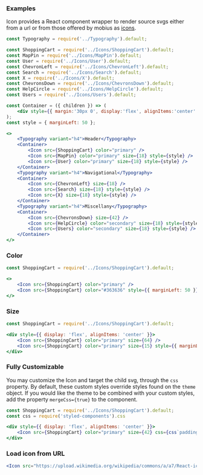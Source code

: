 ### Examples

Icon provides a React component wrapper to render source svgs either from a url or from those offered by mobius as [icons](#/Resources?id=icons).

```jsx
const Typography = require('../Typography').default;

const ShoppingCart = require('../Icons/ShoppingCart').default;
const MapPin = require('../Icons/MapPin').default;
const User = require('../Icons/User').default;
const ChevronLeft = require('../Icons/ChevronLeft').default;
const Search = require('../Icons/Search').default;
const X = require('../Icons/X').default;
const ChevronsDown = require('../Icons/ChevronsDown').default;
const HelpCircle = require('../Icons/HelpCircle').default;
const Users = require('../Icons/Users').default;

const Container = ({ children }) => (
    <div style={{ margin:'30px 0', display:'flex', alignItems:'center' }}>{children}</div>
);
const style = { marginLeft: 50 };

<>
    <Typography variant="h4">Header</Typography>
    <Container>
        <Icon src={ShoppingCart} color="primary" />
        <Icon src={MapPin} color="primary" size={18} style={style} />
        <Icon src={User} color="primary" size={18} style={style} />
    </Container>
    <Typography variant="h4">Navigational</Typography>
    <Container>
        <Icon src={ChevronLeft} size={18} />
        <Icon src={Search} size={18} style={style} />
        <Icon src={X} size={18} style={style} />
    </Container>
    <Typography variant="h4">Miscellany</Typography>
    <Container>
        <Icon src={ChevronsDown} size={42} />
        <Icon src={HelpCircle} color="secondary" size={18} style={style} />
        <Icon src={Users} color="secondary" size={18} style={style} />
    </Container>
</>
```

### Color
```jsx
const ShoppingCart = require('../Icons/ShoppingCart').default;

<>
    <Icon src={ShoppingCart} color="primary" />
    <Icon src={ShoppingCart} color="#363636" style={{ marginLeft: 50 }} />
</>
```

### Size
```jsx
const ShoppingCart = require('../Icons/ShoppingCart').default;

<div style={{ display: 'flex', alignItems: 'center' }}>
    <Icon src={ShoppingCart} color="primary" size={64} />
    <Icon src={ShoppingCart} color="primary" size={15} style={{ marginLeft: 50 }} />
</div>
```
### Fully Customizable
You may customize the Icon and target the child svg, through the `css` property. By default, these custom styles override styles found on the `theme` object. If you would like the theme to be combined with your custom styles, add the property `mergeCss={true}` to the component.
```jsx
const ShoppingCart = require('../Icons/ShoppingCart').default;
const css = require('styled-components').css

<div style={{ display: 'flex', alignItems: 'center' }}>
    <Icon src={ShoppingCart} color="primary" size={42} css={css`padding: 10px; border-radius: 50%; color: #fff;background: green;`} />
</div>
```

### Load icon from URL
```jsx
<Icon src="https://upload.wikimedia.org/wikipedia/commons/a/a7/React-icon.svg" size={100} />
```
